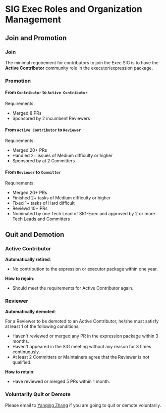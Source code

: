 # SIG Exec Roles and Organization Management

## Join and Promotion

### Join

The minimal requirement for contributors to join the Exec SIG is to have
the **Active Contributor** community role in the executor/expression package.

### Promotion

#### From `Contributor` to `Active Contributor`

Requirements:

* Merged 8 PRs
* Sponsored by 2 incumbent Reviewers

#### From `Active Contributor` to `Reviewer`

Requirements:

* Merged 20+ PRs
* Handled 2+ issues of Medium difficulty or higher
* Sponsored by at 2 Committers

#### From `Reviewer` to `Committer`

Requirements:

* Merged 20+ PRs
* Finished 2+ tasks of Medium difficulty or higher
* Fixed 1+ tasks of Hard difficult
* Reviewd 10+ PRs
* Nominated by one Tech Lead of SIG-Exec and approved by 2 or more Tech Leads and Committers

## Quit and Demotion

### Active Contributor

**Automatically retired**:

* No contribution to the expression or executor package within one year.

**How to rejoin**:

* Should meet the requirements for Active Contributor again.

### Reviewer

**Automatically demoted**:

For a Reviewer to be demoted to an Active Contributor,  he/she must satisfy at
least 1 of the following conditions:

* Haven't reviewed or merged any PR in the expression package within 3 months.
* Haven't appeared in the SIG meeting without any reason for 3 times continuously.
* At least 2 Committers or Maintainers agree that the Reviewer is not qualified.

**How to retain**:

* Have reviewed or merged 5 PRs within 1 month.

### Voluntarily Quit or Demote

Please email to [Yanqing Zhang](mailto:zhangyanqing@pingcap.com) if you are
going to quit or demote voluntarily.
